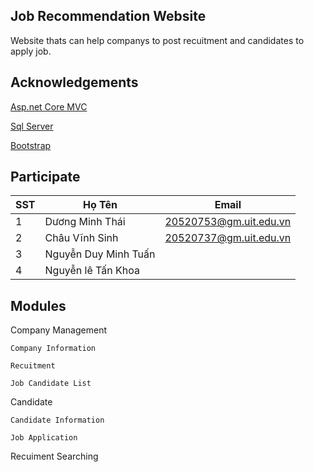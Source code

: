 ## Job Recommendation Website
Website thats can help companys to post recuitment and candidates to apply job.

## Acknowledgements
[Asp.net Core MVC](https://learn.microsoft.com/en-us/aspnet/core/getting-started/?view=aspnetcore-6.0&tabs=windows)

[Sql Server](https://www.microsoft.com/en-us/sql-server/sql-server-downloads)

[Bootstrap](https://getbootstrap.com/)

## Participate
| SST | Họ Tên               | Email                 |
|-----|----------------------|-----------------------|
|1    | Dương Minh Thái      | 20520753@gm.uit.edu.vn|
|2    | Châu Vĩnh Sinh       | 20520737@gm.uit.edu.vn|
|3    | Nguyễn Duy Minh Tuấn |                       |
|4    | Nguyễn lê Tấn Khoa   |                       |

## Modules

Company Management
  
    Company Information
  
    Recuitment
  
    Job Candidate List

Candidate

    Candidate Information
  
    Job Application
    
Recuiment Searching
